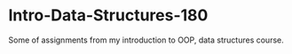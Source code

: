 # Intro-Data-Structures-180
Some of assignments from my introduction to OOP, data structures course.
